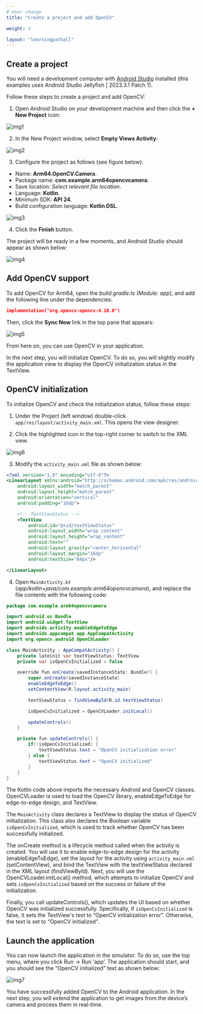 ```yaml
---
# User change
title: "Create a project and add OpenCV"

weight: 3

layout: "learningpathall"
---
```

## Create a project
You will need a development computer with [Android Studio](https://developer.android.com/studio) installed (this examples uses Android Studio Jellyfish | 2023.3.1 Patch 1).

Follow these steps to create a project and add OpenCV:

1. Open Android Studio on your development machine and then click the **+ New Project** icon:

![img1](Figures/01.png)

2. In the New Project window, select **Empty Views Activity**:

![img2](Figures/02.png)

3. Configure the project as follows (see figure below):
- Name: **Arm64.OpenCV.Camera**.
- Package name: **com.example.arm64opencvcamera**.
- Save location: *Select relevant file location*.
- Language: **Kotlin**.
- Minimum SDK: **API 24**.
- Build configuration language: **Kotlin DSL**.

![img3](Figures/03.png)

4. Click the **Finish** button. 

The project will be ready in a few moments, and Android Studio should appear as shown below:

![img4](Figures/04.png)

## Add OpenCV support
To add OpenCV for Arm64, open the *build.gradle.ts (Module: app)*, and add the following line under the dependencies:

```JSON
implementation("org.opencv:opencv:4.10.0")
```

Then, click the **Sync Now** link in the top pane that appears:

![img5](Figures/05.png)

From here on, you can use OpenCV in your application. 

In the next step, you will initialize OpenCV. To do so, you will slightly modify the application view to display the OpenCV initialization status in the TextView.

## OpenCV initialization
To initialize OpenCV and check the initialization status, follow these steps:
1. Under the Project (left window) double-click `app/res/layout/activity_main.xml`. This opens the view designer. 

2. Click the highlighted icon in the top-right corner to switch to the XML view.

![img6](Figures/06.png)

3. Modify the `activity_main.xml` file as shown below:

```XML
<?xml version="1.0" encoding="utf-8"?>
<LinearLayout xmlns:android="http://schemas.android.com/apk/res/android"
    android:layout_width="match_parent"
    android:layout_height="match_parent"
    android:orientation="vertical"
    android:padding="16dp">

    <!-- TextViewStatus -->
    <TextView
        android:id="@+id/textViewStatus"
        android:layout_width="wrap_content"
        android:layout_height="wrap_content"
        android:text=""
        android:layout_gravity="center_horizontal"
        android:layout_margin="16dp"
        android:textSize="64px"/>

</LinearLayout>
```

4. Open `MainActivity.kt` (*app/kotlin+java/com.example.arm64opencvcamera*), and replace the file contents with the following code:

```java
package com.example.arm64opencvcamera

import android.os.Bundle
import android.widget.TextView
import androidx.activity.enableEdgeToEdge
import androidx.appcompat.app.AppCompatActivity
import org.opencv.android.OpenCVLoader

class MainActivity : AppCompatActivity() {
    private lateinit var textViewStatus: TextView
    private var isOpenCvInitialized = false

    override fun onCreate(savedInstanceState: Bundle?) {
        super.onCreate(savedInstanceState)
        enableEdgeToEdge()
        setContentView(R.layout.activity_main)

        textViewStatus = findViewById(R.id.textViewStatus)

        isOpenCvInitialized = OpenCVLoader.initLocal()

        updateControls()
    }

    private fun updateControls() {
        if(!isOpenCvInitialized) {
            textViewStatus.text = "OpenCV initialization error"
        } else {
            textViewStatus.text = "OpenCV initialized"
        }
    }
}
```

The Kotlin code above imports the necessary Android and OpenCV classes. OpenCVLoader is used to load the OpenCV library, enableEdgeToEdge for edge-to-edge design, and TextView.

The `MainActivity` class declares a TextView to display the status of OpenCV initialization. This class also declares the Boolean variable `isOpenCvInitialized`, which is used to track whether OpenCV has been successfully initialized.

The onCreate method is a lifecycle method called when the activity is created. You will use it to enable edge-to-edge design for the activity (enableEdgeToEdge), set the layout for the activity using `activity_main.xml` (setContentView), and bind the TextView with the textViewStatus declared in the XML layout (findViewById). Next, you will use the OpenCVLoader.initLocal() method, which attempts to initialize OpenCV and sets `isOpenCvInitialized` based on the success or failure of the initialization.

Finally, you call updateControls(), which updates the UI based on whether OpenCV was initialized successfully. Specifically, if `isOpenCvInitialized` is false, it sets the TextView's text to “OpenCV initialization error”. Otherwise, the text is set to “OpenCV initialized”.

## Launch the application
You can now launch the application in the simulator. To do so, use the top menu, where you click Run -> Run ‘app’. The application should start, and you should see the “OpenCV initialized” text as shown below:

![img7](Figures/07.png)

You have successfully added OpenCV to the Android application. In the next step, you will extend the application to get images from the device’s camera and process them in real-time.
